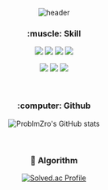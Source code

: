 <div align=center>

  ![header](https://capsule-render.vercel.app/api?type=rect&color=0075FF&height=300&section=header&text=ProblmZro&fontSize=130&fontColor=ffffff)


<h3>:muscle: Skill</h3>

<img src="https://img.shields.io/badge/HTML5-E34F26?style=for-the-badge&logo=HTML5&logoColor=white"/> <img src="https://img.shields.io/badge/CSS3-1572B6?style=for-the-badge&logo=CSS3&logoColor=white"/> <img src="https://img.shields.io/badge/JavaScript-F7DF1E?style=for-the-badge&logo=JavaScript&logoColor=white"/> <img src="https://img.shields.io/badge/TypeScript-3178C6?style=for-the-badge&logo=TypeScript&logoColor=white"/>

<img src="https://img.shields.io/badge/React-61DAFB?style=for-the-badge&logo=React&logoColor=white"/> <img src="https://img.shields.io/badge/Next.js-000000?style=for-the-badge&logo=Next.js&logoColor=white"/> <img src="https://img.shields.io/badge/GraphQL-E10098?style=for-the-badge&logo=GraphQL&logoColor=white"/>

<br>

<h3>:computer: Github</h3>

![ProblmZro's GitHub stats](https://github-readme-stats.vercel.app/api?username=ProblmZro&show_icons=true&&hide=stars,issues&theme=github_dark)

<br>

<h3>🧠 Algorithm</h3>

[![Solved.ac Profile](http://mazassumnida.wtf/api/v2/generate_badge?boj=reozt599)](https://solved.ac/reozt599)

</div>


